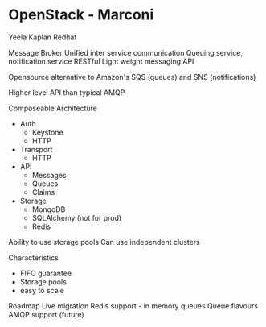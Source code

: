 OpenStack - Marconi
===================
Yeela Kaplan
Redhat

Message Broker
Unified inter service communication
Queuing service, notification service
RESTful Light weight messaging API

Opensource alternative to Amazon's SQS (queues) and SNS (notifications)

Higher level API than typical AMQP

Composeable Architecture

- Auth
  - Keystone
  - HTTP
- Transport
  - HTTP
- API
  - Messages
  - Queues
  - Claims
- Storage
  - MongoDB
  - SQLAlchemy (not for prod)
  - Redis

Ability to use storage pools
Can use independent clusters

Characteristics
- FIFO guarantee
- Storage pools
- easy to scale

Roadmap
Live migration
Redis support - in memory queues
Queue flavours
AMQP support (future)
